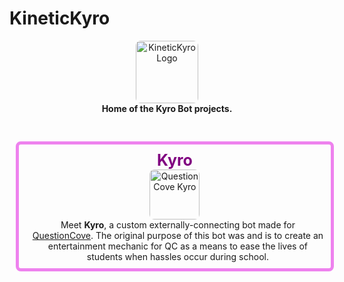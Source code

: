 # KineticKyro

<center>
    <img src="https://avatars.githubusercontent.com/u/240274863?s=48&v=4" alt="KineticKyro Logo" width="100" style="width:100px;border-radius:8px;" /> <br/>
    <b>Home of the Kyro Bot projects.</b>
</center><br/><br/>

<center>
    <div style="border:5px solid violet;margin:10px;padding:10px;border-radius:8px;width:95%;overflow:hidden">
        <b style="font-size:25px;color:purple">Kyro</b>
        <span style="float:left;">
            <img src="https://questioncove.com/assets/users/kyro/avatar/large?1761464844" alt="QuestionCove Kyro" width="100" style="width:80px;border-radius:8px;" />
        </left>
        <span style="float:right;margin-left:10px">
            Meet <b>Kyro</b>, a custom externally-connecting bot made for <a href="https://questioncove.com/" target="_blank">QuestionCove</a>. The original purpose of this bot was and is to create an entertainment mechanic for QC as a means to ease the lives of students when hassles occur during school.
        </span>
    </div>
</center>